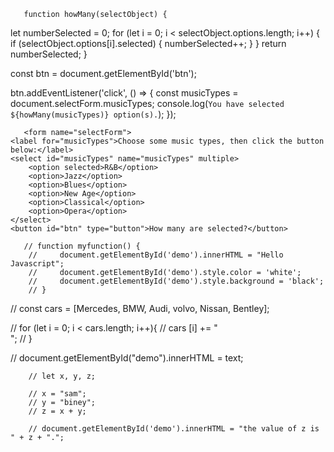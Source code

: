        function howMany(selectObject) {

let numberSelected = 0;
for (let i = 0; i < selectObject.options.length; i++) {
if (selectObject.options[i].selected) {
numberSelected++;
}
}
return numberSelected;
}

const btn = document.getElementById('btn');

btn.addEventListener('click', () => {
const musicTypes = document.selectForm.musicTypes;
console.log(`You have selected ${howMany(musicTypes)} option(s).`);
});

       <form name="selectForm">
    <label for="musicTypes">Choose some music types, then click the button below:</label>
    <select id="musicTypes" name="musicTypes" multiple>
        <option selected>R&B</option>
        <option>Jazz</option>
        <option>Blues</option>
        <option>New Age</option>
        <option>Classical</option>
        <option>Opera</option>
    </select>
    <button id="btn" type="button">How many are selected?</button>

</form>   
       
       
       
       
       
       
       
       
       
       
       
       
       
       
       
       
       
       
       
       
       
       
       
       
       // function myfunction() {
        //     document.getElementById('demo').innerHTML = "Hello Javascript";
        //     document.getElementById('demo').style.color = 'white';
        //     document.getElementById('demo').style.background = 'black';
        // }

// const cars = [Mercedes, BMW, Audi, volvo, Nissan, Bentley];

// for (let i = 0; i < cars.length; i++){
// cars [i] += "<br>";
// }

// document.getElementById("demo").innerHTML = text;

        // let x, y, z;

        // x = "sam";
        // y = "biney";
        // z = x + y;

        // document.getElementById('demo').innerHTML = "the value of z is " + z + ".";
